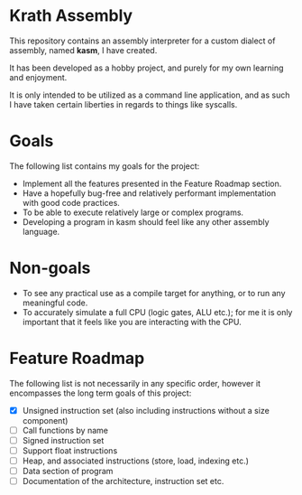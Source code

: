# Krath Assembly
This repository contains an assembly interpreter for a custom dialect of assembly, named **kasm**, I have created.

It has been developed as a hobby project, and purely for my own learning and enjoyment.

It is only intended to be utilized as a command line application, and as such I have taken certain liberties in regards to things like syscalls.

# Goals
The following list contains my goals for the project:
- Implement all the features presented in the Feature Roadmap section.
- Have a hopefully bug-free and relatively performant implementation with good code practices.
- To be able to execute relatively large or complex programs.
- Developing a program in kasm should feel like any other assembly language.

# Non-goals
- To see any practical use as a compile target for anything, or to run any meaningful code.
- To accurately simulate a full CPU (logic gates, ALU etc.); for me it is only important that it feels like you are interacting with the CPU.

# Feature Roadmap
The following list is not necessarily in any specific order, however it encompasses the long term goals of this project:
- [x] Unsigned instruction set (also including instructions without a size component)
- [ ] Call functions by name
- [ ] Signed instruction set
- [ ] Support float instructions
- [ ] Heap, and associated instructions (store, load, indexing etc.)
- [ ] Data section of program
- [ ] Documentation of the architecture, instruction set etc.
